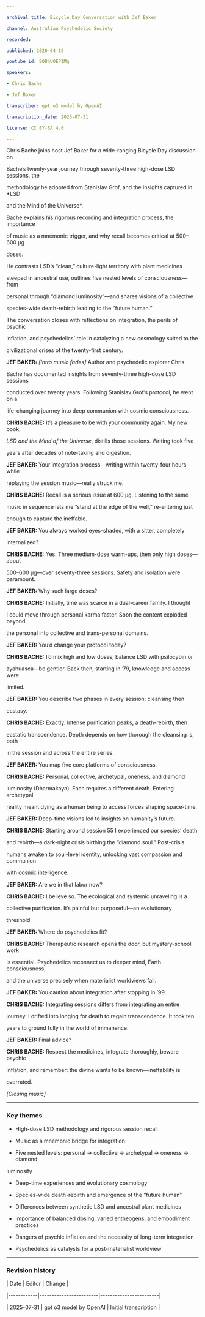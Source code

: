 ```yaml
---

archival_title: Bicycle Day Conversation with Jef Baker

channel: Australian Psychedelic Society

recorded:

published: 2020-04-19

youtube_id: B0BhUOEP1Mg

speakers:

- Chris Bache

- Jef Baker

transcriber: gpt o3 model by OpenAI

transcription_date: 2025-07-31

license: CC BY-SA 4.0

---
```


Chris Bache joins host Jef Baker for a wide-ranging Bicycle Day discussion on

Bache’s twenty-year journey through seventy-three high-dose LSD sessions, the

methodology he adopted from Stanislav Grof, and the insights captured in *LSD

and the Mind of the Universe*.

Bache explains his rigorous recording and integration process, the importance

of music as a mnemonic trigger, and why recall becomes critical at 500–600 µg

doses.

He contrasts LSD’s “clean,” culture-light territory with plant medicines

steeped in ancestral use, outlines five nested levels of consciousness—from

personal through “diamond luminosity”—and shares visions of a collective

species-wide death-rebirth leading to the “future human.”

The conversation closes with reflections on integration, the perils of psychic

inflation, and psychedelics’ role in catalyzing a new cosmology suited to the

civilizational crises of the twenty-first century.

**JEF BAKER:** *\[Intro music fades\]* Author and psychedelic explorer Chris

Bache has documented insights from seventy-three high-dose LSD sessions

conducted over twenty years. Following Stanislav Grof’s protocol, he went on a

life-changing journey into deep communion with cosmic consciousness.

**CHRIS BACHE:** It’s a pleasure to be with your community again. My new book,

*LSD and the Mind of the Universe*, distills those sessions. Writing took five

years after decades of note-taking and digestion.

**JEF BAKER:** Your integration process—writing within twenty-four hours while

replaying the session music—really struck me.

**CHRIS BACHE:** Recall is a serious issue at 600 µg. Listening to the same

music in sequence lets me “stand at the edge of the well,” re-entering just

enough to capture the ineffable.

**JEF BAKER:** You always worked eyes-shaded, with a sitter, completely

internalized?

**CHRIS BACHE:** Yes. Three medium-dose warm-ups, then only high doses—about

500–600 µg—over seventy-three sessions. Safety and isolation were paramount.

**JEF BAKER:** Why such large doses?

**CHRIS BACHE:** Initially, time was scarce in a dual-career family. I thought

I could move through personal karma faster. Soon the content exploded beyond

the personal into collective and trans-personal domains.

**JEF BAKER:** You’d change your protocol today?

**CHRIS BACHE:** I’d mix high and low doses, balance LSD with psilocybin or

ayahuasca—be gentler. Back then, starting in ’79, knowledge and access were

limited.

**JEF BAKER:** You describe two phases in every session: cleansing then

ecstasy.

**CHRIS BACHE:** Exactly. Intense purification peaks, a death-rebirth, then

ecstatic transcendence. Depth depends on how thorough the cleansing is, both

in the session and across the entire series.

**JEF BAKER:** You map five core platforms of consciousness.

**CHRIS BACHE:** Personal, collective, archetypal, oneness, and diamond

luminosity (Dharmakaya). Each requires a different death. Entering archetypal

reality meant dying as a human being to access forces shaping space-time.

**JEF BAKER:** Deep-time visions led to insights on humanity’s future.

**CHRIS BACHE:** Starting around session 55 I experienced our species’ death

and rebirth—a dark-night crisis birthing the “diamond soul.” Post-crisis

humans awaken to soul-level identity, unlocking vast compassion and communion

with cosmic intelligence.

**JEF BAKER:** Are we in that labor now?

**CHRIS BACHE:** I believe so. The ecological and systemic unraveling is a

collective purification. It’s painful but purposeful—an evolutionary

threshold.

**JEF BAKER:** Where do psychedelics fit?

**CHRIS BACHE:** Therapeutic research opens the door, but mystery-school work

is essential. Psychedelics reconnect us to deeper mind, Earth consciousness,

and the universe precisely when materialist worldviews fail.

**JEF BAKER:** You caution about integration after stopping in ’99.

**CHRIS BACHE:** Integrating sessions differs from integrating an entire

journey. I drifted into longing for death to regain transcendence. It took ten

years to ground fully in the world of immanence.

**JEF BAKER:** Final advice?

**CHRIS BACHE:** Respect the medicines, integrate thoroughly, beware psychic

inflation, and remember: the divine wants to be known—ineffability is

overrated.

*_\[Closing music\]_*

---

### Key themes

- High-dose LSD methodology and rigorous session recall

- Music as a mnemonic bridge for integration

- Five nested levels: personal → collective → archetypal → oneness → diamond

luminosity

- Deep-time experiences and evolutionary cosmology

- Species-wide death-rebirth and emergence of the “future human”

- Differences between synthetic LSD and ancestral plant medicines

- Importance of balanced dosing, varied entheogens, and embodiment practices

- Dangers of psychic inflation and the necessity of long-term integration

- Psychedelics as catalysts for a post-materialist worldview

---

### Revision history

| Date | Editor | Change |

|------------|------------------------|------------------------|

| 2025-07-31 | gpt o3 model by OpenAI | Initial transcription |
